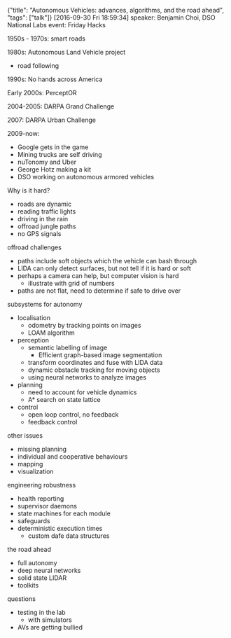 {"title": "Autonomous Vehicles: advances, algorithms, and the road ahead", "tags": ["talk"]}
[2016-09-30 Fri 18:59:34]
speaker: Benjamin Choi, DSO National Labs
event: Friday Hacks

1950s - 1970s: smart roads

1980s: Autonomous Land Vehicle project
* road following

1990s: No hands across America

Early 2000s: PerceptOR

2004-2005: DARPA Grand Challenge

2007: DARPA Urban Challenge

2009-now:
* Google gets in the game
* Mining trucks are self driving
* nuTonomy and Uber
* George Hotz making a kit
* DSO working on autonomous armored vehicles

Why is it hard?
* roads are dynamic
* reading traffic lights
* driving in the rain
* offroad jungle paths
* no GPS signals

offroad challenges
* paths include soft objects which the vehicle can bash through
* LIDA can only detect surfaces, but not tell if it is hard or soft
* perhaps a camera can help, but computer vision is hard
  * illustrate with grid of numbers
* paths are not flat, need to determine if safe to drive over

subsystems for autonomy
* localisation
  * odometry by tracking points on images
  * LOAM algorithm
* perception
  * semantic labelling of image
    * Efficient graph-based image segmentation
  * transform coordinates and fuse with LIDA data
  * dynamic obstacle tracking for moving objects
  * using neural networks to analyze images
* planning
  * need to account for vehicle dynamics
  * A* search on state lattice
* control
  * open loop control, no feedback
  * feedback control

other issues
* missing planning
* individual and cooperative behaviours
* mapping
* visualization

engineering robustness
* health reporting
* supervisor daemons
* state machines for each module
* safeguards
* deterministic execution times
  * custom dafe data structures

the road ahead
* full autonomy
* deep neural networks
* solid state LIDAR
* toolkits

questions
* testing in the lab
  * with simulators
* AVs are getting bullied

